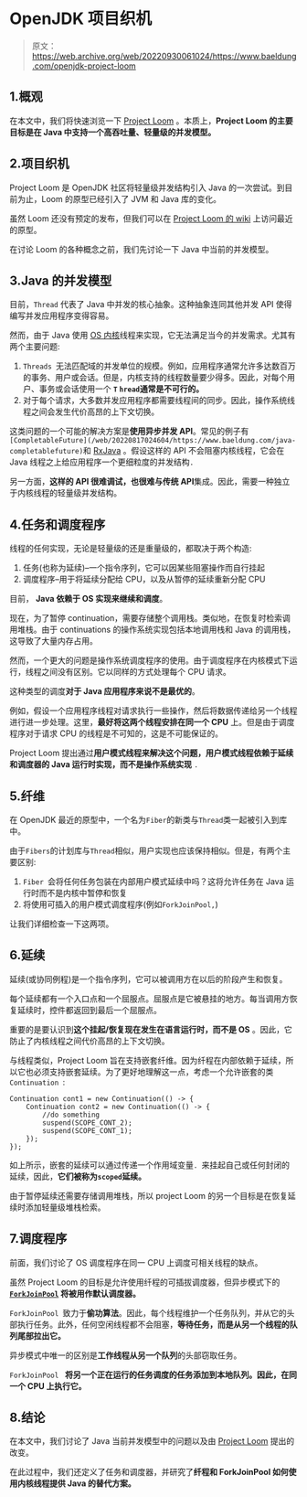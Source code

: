 # OpenJDK 项目织机

> 原文：<https://web.archive.org/web/20220930061024/https://www.baeldung.com/openjdk-project-loom>

## 1.概观

在本文中，我们将快速浏览一下 [Project Loom](https://web.archive.org/web/20220817024604/https://cr.openjdk.java.net/~rpressler/loom/Loom-Proposal.html) 。本质上，**Project Loom 的主要目标是在 Java 中支持一个高吞吐量、轻量级的并发模型。**

## 2.项目织机

Project Loom 是 OpenJDK 社区将轻量级并发结构引入 Java 的一次尝试。到目前为止，Loom 的原型已经引入了 JVM 和 Java 库的变化。

虽然 Loom 还没有预定的发布，但我们可以在 [Project Loom 的 wiki](https://web.archive.org/web/20220817024604/https://wiki.openjdk.java.net/display/loom/Main) 上访问最近的原型。

在讨论 Loom 的各种概念之前，我们先讨论一下 Java 中当前的并发模型。

## 3.Java 的并发模型

目前，`Thread` 代表了 Java 中并发的核心抽象。这种抽象连同其他并发 API 使得编写并发应用程序变得容易。

然而，由于 Java 使用 [OS 内核](/web/20220817024604/https://www.baeldung.com/cs/os-kernel)线程来实现，它无法满足当今的并发需求。尤其有两个主要问题:

1.  `Threads `无法匹配域的并发单位的规模。例如，应用程序通常允许多达数百万的事务、用户或会话。但是，内核支持的线程数量要少得多。因此，对每个用户、事务或会话使用一个 **`T` `hread`通常是不可行的。**
2.  对于每个请求，大多数并发应用程序都需要线程间的同步。因此，操作系统线程之间会发生代价高昂的上下文切换。

这类问题的一个可能的解决方案是**使用异步并发 API**。常见的例子有`[CompletableFuture](/web/20220817024604/https://www.baeldung.com/java-completablefuture)`和 [RxJava](/web/20220817024604/https://www.baeldung.com/rx-java) 。假设这样的 API 不会阻塞内核线程，它会在 Java 线程之上给应用程序一个更细粒度的并发结构`.`

另一方面，**这样的 API 很难调试，也很难与传统 API**集成。因此，需要一种独立于内核线程的轻量级并发结构。

## 4.任务和调度程序

线程的任何实现，无论是轻量级的还是重量级的，都取决于两个构造:

1.  任务(也称为延续)–一个指令序列，它可以因某些阻塞操作而自行挂起
2.  调度程序–用于将延续分配给 CPU，以及从暂停的延续重新分配 CPU

目前， **Java 依赖于 OS 实现来继续和调度**。

现在，为了暂停 continuation，需要存储整个调用栈。类似地，在恢复时检索调用堆栈。由于 continuations 的操作系统实现包括本地调用栈和 Java 的调用栈，这导致了大量内存占用。

然而，一个更大的问题是操作系统调度程序的使用。由于调度程序在内核模式下运行，线程之间没有区别。它以同样的方式处理每个 CPU 请求。

这种类型的调度**对于 Java 应用程序来说不是最优的**。

例如，假设一个应用程序线程对请求执行一些操作，然后将数据传递给另一个线程进行进一步处理。这里，**最好将这两个线程安排在同一个 CPU** 上。但是由于调度程序对于请求 CPU 的线程是不可知的，这是不可能保证的。

Project Loom 提出通过**用户模式线程来解决这个问题，用户模式线程依赖于延续和调度器的 Java 运行时实现，而不是操作系统实现** `.`

## 5.纤维

在 OpenJDK 最近的原型中，一个名为`Fiber`的新类与`Thread`类一起被引入到库中。

由于`Fibers`的计划库与`Thread`相似，用户实现也应该保持相似。但是，有两个主要区别:

1.  `Fiber `会将任何任务包装在内部用户模式延续中吗？这将允许任务在 Java 运行时而不是内核中暂停和恢复
2.  将使用可插入的用户模式调度程序(例如`ForkJoinPool,`)

让我们详细检查一下这两项。

## 6.延续

延续(或协同例程)是一个指令序列，它可以被调用方在以后的阶段产生和恢复。

每个延续都有一个入口点和一个屈服点。屈服点是它被悬挂的地方。每当调用方恢复延续时，控件都返回到最后一个屈服点。

重要的是要认识到**这个挂起/恢复现在发生在语言运行时，而不是 OS** 。因此，它防止了内核线程之间代价高昂的上下文切换。

与线程类似，Project Loom 旨在支持嵌套纤维。因为纤程在内部依赖于延续，所以它也必须支持嵌套延续。为了更好地理解这一点，考虑一个允许嵌套的类`Continuation `:

```
Continuation cont1 = new Continuation(() -> {
    Continuation cont2 = new Continuation(() -> {
        //do something
        suspend(SCOPE_CONT_2);
        suspend(SCOPE_CONT_1);
    });
});
```

如上所示，嵌套的延续可以通过传递一个作用域变量`. `来挂起自己或任何封闭的延续，因此，**它们被称为`scoped`延续。**

由于暂停延续还需要存储调用堆栈，所以 project Loom 的另一个目标是在恢复延续时添加轻量级堆栈检索。

## 7.调度程序

前面，我们讨论了 OS 调度程序在同一 CPU 上调度可相关线程的缺点。

虽然 Project Loom 的目标是允许使用纤程的可插拔调度器，但异步模式下的 **[`ForkJoinPool`](/web/20220817024604/https://www.baeldung.com/java-fork-join) 将被用作默认调度器。**

`ForkJoinPool `致力于**偷功算法**。因此，每个线程维护一个任务队列，并从它的头部执行任务。此外，任何空闲线程都不会阻塞，**等待任务，而是从另一个线程的队列尾部拉出它。**

异步模式中唯一的区别是**工作线程从另一个队列**的头部窃取任务。

`ForkJoinPool ` **将另一个正在运行的任务调度的任务添加到本地队列。因此，在同一个 CPU 上执行它。**

## 8.结论

在本文中，我们讨论了 Java 当前并发模型中的问题以及由 [Project Loom](https://web.archive.org/web/20220817024604/https://cr.openjdk.java.net/~rpressler/loom/Loom-Proposal.html) 提出的改变。

在此过程中，我们还定义了任务和调度器，并研究了**纤程和 ForkJoinPool 如何使用内核线程提供 Java 的替代方案。**
